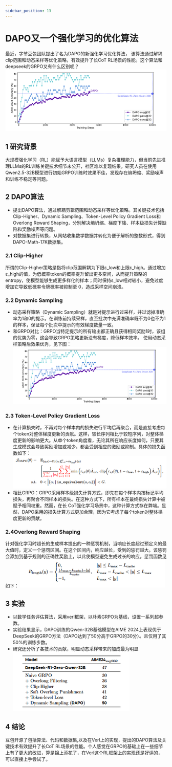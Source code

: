 ```yaml
---
sidebar_position: 13
---
```


# DAPO又一个强化学习的优化算法
最近，字节豆包团队提出了名为DAPO的新强化学习优化算法， 该算法通过解耦clip范围和动态采样等优化策略，有效提升了长CoT RL场景的性能。这个算法和deepseek的GRPO又有什么区别呢？
![img](img/DAPO_performance.png)
## 1 研究背景
大规模强化学习（RL）能赋予大语言模型（LLMs）复杂推理能力，但当前先进推理LLMs的RL训练关键技术细节未公开，社区难以复现结果。研究人员在使用Qwen2.5-32B模型进行初始GRPO训练时效果不佳，发现存在熵坍缩、奖励噪声和训练不稳定等问题。

## 2 DAPO算法
- 提出DAPO算法，通过解耦剪辑范围和动态采样等优化策略。其关键技术包括Clip-Higher、Dynamic Sampling、Token-Level Policy Gradient Loss和Overlong Reward Shaping，分别解决熵坍缩、梯度下降、样本级损失计算缺陷和奖励噪声等问题。
- 对数据集进行转换，从网站收集数学数据并转化为便于解析的整数形式，得到DAPO-Math-17K数据集。
### 2.1 Clip-Higher
所谓的Clip-Higher策略是指将clip范围解耦为下限ε_low和上限ε_high。通过增加ε_high的值，为低概率token的概率提升留出更多空间，从而提升策略的entropy，使模型能够生成更多样化的样本；同时保持ε_low相对较小，避免过度增加它导致低概率令牌概率被抑制至 0，造成采样空间崩溃。
### 2.2 Dynamic Sampling
- 动态采样策略（Dynamic Sampling）就是对提示进行过采样，并过滤掉准确率为1和0的提示。在训练前持续采样，直至批次中充满准确率既不为0也不为1的样本，保证每个批次中提示的有效梯度数量一致。
- 和GRPO对比：GRPO当特定提示的所有输出都正确且获得相同奖励1时，该组的优势为零，这会导致GRPO策略更新没有梯度，降低样本效率。
使用动态采样策略后效果优秀，见下图：
![dynamic](img/DAPO_p.png)
### 2.3 Token-Level Policy Gradient Loss
- 在计算损失时，不再对每个样本内的损失进行平均后再聚合，而是直接考虑每个token对整体梯度更新的贡献。这样，较长序列相比于较短序列，对整体梯度更新的影响更大。从单个token角度看，无论其所在响应长度如何，只要其生成模式会导致奖励增加或减少，都会受到相应的激励或抑制。具体的损失函数如下：
![loss](img/DAPO_loss.png)
- 相比GRPO：GRPO采用样本级损失计算方式，即先在每个样本内按标记平均损失，再聚合不同样本的损失。在这种方式下，所有样本在最终损失计算中被赋予相同权重。然而，在长 CoT强化学习场景中，这种计算方式存在弊端。显然，DAPO采用的损失计算方式更加合理，因为它考虑了每个token对整体梯度更新的贡献。
### 2.4Overlong Reward Shaping
针对强化学习时超长的生成样本提出的一种惩罚机制，当响应长度超过预定义的最大值时，定义一个惩罚区间。在这个区间内，响应越长，受到的惩罚越大。该惩罚会添加到基于规则的正确性奖励上，以此使模型避免生成过长的响应。惩罚函数见如下：
![punishment](img/DAPO_punish.png)
## 3 实验
- 以数学任务评估算法，采用verl框架，以朴素GRPO为基线，设置一系列超参数。
- 实验结果显示，DAPO训练的Qwen-32B基础模型在AIME 2024上表现优于DeepSeek的GRPO方法（DAPO达到了50分高于GRPO的30分）。且仅用了其50%的训练步数。
- 研究还分析了各技术的贡献，明显动态采样带来的加成最为明显
![result](img/DAPO_dyplus.png)

## 4 结论
豆包开源了包括算法、代码和数据集,以及在Verl上的实现，提出的DAPO算法及关键技术有效提升了长CoT RL场景的性能。个人感觉在GRPO的基础上在一些细节上有了更大的改进，算是锦上添花了，在Verl这个RL框架上的实现还是好评的，可以直接上手尝试了。